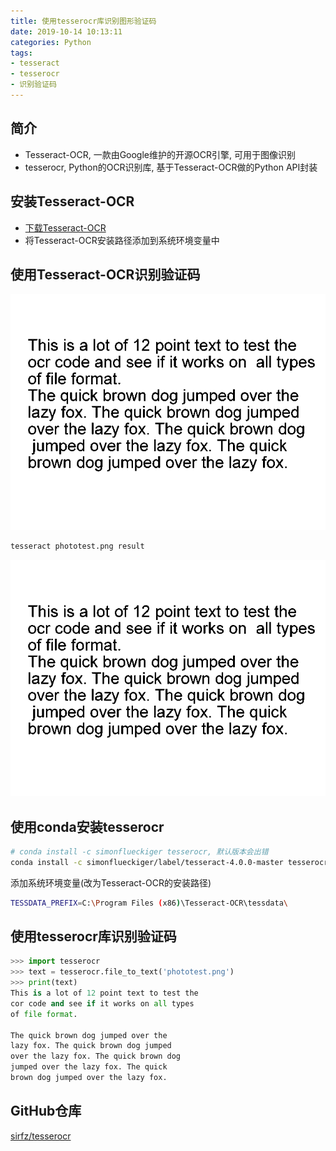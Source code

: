 ```yaml
---
title: 使用tesserocr库识别图形验证码
date: 2019-10-14 10:13:11
categories: Python
tags:
- tesseract
- tesserocr
- 识别验证码
---
```

## 简介

- Tesseract-OCR, 一款由Google维护的开源OCR引擎, 可用于图像识别
- tesserocr, Python的OCR识别库, 基于Tesseract-OCR做的Python API封装

## 安装Tesseract-OCR

* [下载Tesseract-OCR](https://digi.bib.uni-mannheim.de/tesseract/)
* 将Tesseract-OCR安装路径添加到系统环境变量中

## 使用Tesseract-OCR识别验证码

![phototest.png](https://github.com/lin-zone/lin-zone.github.io/blob/hexo/source/images/phototest.png?raw=true)

```sh
tesseract phototest.png result
```

![result.png](https://github.com/lin-zone/lin-zone.github.io/blob/hexo/source/images/phototest.png?raw=true)

## 使用conda安装tesserocr

```sh
# conda install -c simonflueckiger tesserocr, 默认版本会出错
conda install -c simonflueckiger/label/tesseract-4.0.0-master tesserocr
```

添加系统环境变量(改为Tesseract-OCR的安装路径)

```sh
TESSDATA_PREFIX=C:\Program Files (x86)\Tesseract-OCR\tessdata\
```

## 使用tesserocr库识别验证码

```python
>>> import tesserocr
>>> text = tesserocr.file_to_text('phototest.png')
>>> print(text)
This is a lot of 12 point text to test the
cor code and see if it works on all types
of file format.

The quick brown dog jumped over the
lazy fox. The quick brown dog jumped
over the lazy fox. The quick brown dog
jumped over the lazy fox. The quick
brown dog jumped over the lazy fox.
```

## GitHub仓库

[sirfz/tesserocr](https://github.com/sirfz/tesserocr)
